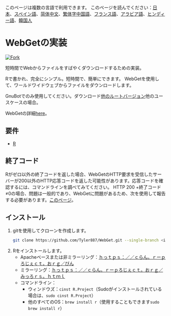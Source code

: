 <!-- # WebGet  [![GitHub forks](https://img.shields.io/github/forks/Tyler887/WebGet?label=Fork&style=social)](https://github.com/Tyler887/WebGet/fork)  The implementation to download files from the Web, in a short time.  Written in R, complete simple. It takes a short time, simply good. Use WebGet to retrieve files from the world wide web.    I assume **no warranty** for any **copyrighted material** downloaded on WebGet. I usally recommend downloading freely licensed files only. <br />https://github.com?Tyler887/WebGet/commit/main/ -->

このページは複数の言語で利用できます。
このページを読んでください：[日本](README.ja.md)、[スペイン語](README.es.md)、[简体中文](README.zh-CN.md)、[繁体字中国語](README.zh-TW.md)、[フランス語](README.fr.md)、[アラビア語](README.ar.md)、[ヒンディー語](README.hi.md)、[韓国人](README.ko.md)

# WebGetの実装

[![Fork](https://img.shields.io/github/forks/Tyler887/WebGet?label=Fork&style=social)](https://github.com/Tyler887/WebGet/fork)

短時間でWebからファイルをすばやくダウンロードするための実装。

Rで書かれ、完全にシンプル。短時間で、簡単にできます。 WebGetを使用して、ワールドワイドウェブからファイルをダウンロードします。

GnuBotでのみ使用してください。ダウンロード[他のルートバージョン](https://github.com/Tyler887/WebGet)他のユースケースの場合。

WebGetの詳細[here](https://github.com/Tyler887/WebGet/wiki/WebGet)。

## 要件

-   [R](https://r-project.org)

## 終了コード

Rがゼロ以外の終了コードを返した場合、WebGetのHTTP要求を受信したサーバーが200以外のHTTP応答コードを返した可能性があります。応答コードを確認するには、コマンドラインを調べてみてください。 HTTP 200 +終了コード≠0の場合、問題は一般的であり、WebGetに問題があるため、次を使用して報告する必要があります。[このページ](https://github.com/Tyler887/WebGet/issues/new?template=bug_report.md)。

## インストール

1.  gitを使用してクローンを作成します。
    ```bash
    git clone https://github.com/Tyler887/WebGet.git --single-branch <input version here>
    ```
2.  Rをインストールします。
    -   Apacheベースまたは非ミラーリング：[ｈっｔｐｓ：／／ｃらん。ｒーｐろじぇｃｔ。おｒｇ／びん](https://cran.r-project.org/bin)
    -   ミラーリング：[ｈっｔｐｓ：／／ｃらん。ｒーｐろじぇｃｔ。おｒｇ／みっろｒｓ。ｈｔｍｌ](https://cran.r-project.org/mirrors.html)
    -   コマンドライン：
        -   ウィンドウズ：`cinst R.Project`（Sudoがインストールされている場合は、`sudo cinst R.Project`）
        -   他のすべてのOS：`brew install r`（使用することもできます`sudo brew install r`）
